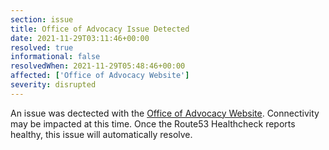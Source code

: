 ```yaml
---
section: issue
title: Office of Advocacy Issue Detected
date: 2021-11-29T03:11:46+00:00
resolved: true
informational: false
resolvedWhen: 2021-11-29T05:48:46+00:00
affected: ['Office of Advocacy Website']
severity: disrupted
---
```

An issue was dectected with the [Office of Advocacy Website](https://advocacy.sba.gov).  Connectivity may be impacted at this time.  Once the Route53 Healthcheck reports healthy, this issue will automatically resolve.
